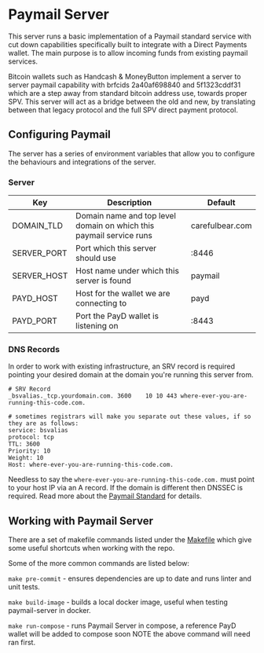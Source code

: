# Paymail Server

This server runs a basic implementation of a Paymail standard service with cut down capabilities specifically built to 
integrate with a Direct Payments wallet. The main purpose is to allow incoming funds from existing paymail services.

Bitcoin wallets such as Handcash & MoneyButton implement a server to server paymail capability with brfcids 2a40af698840 and 5f1323cddf31 
which are a step away from standard bitcoin address use, towards proper SPV. This server will act as a bridge between the old and new,
by translating between that legacy protocol and the full SPV direct payment protocol.

## Configuring Paymail

The server has a series of environment variables that allow you to configure the behaviours and integrations of the server.

### Server

| Key                    | Description                                                            | Default          |
|------------------------|------------------------------------------------------------------------|------------------|
| DOMAIN_TLD             | Domain name and top level domain on which this paymail service runs    | carefulbear.com  |
| SERVER_PORT            | Port which this server should use                                      | :8446            |
| SERVER_HOST            | Host name under which this server is found                             | paymail          |
| PAYD_HOST              | Host for the wallet we are connecting to                               | payd             |
| PAYD_PORT              | Port the PayD wallet is listening on                                   | :8443            |

### DNS Records

In order to work with existing infrastructure, an SRV record is required pointing your desired domain at the domain you're running this server from.
```
# SRV Record
_bsvalias._tcp.yourdomain.com. 3600    10 10 443 where-ever-you-are-running-this-code.com.

# sometimes registrars will make you separate out these values, if so they are as follows:
service: bsvalias
protocol: tcp
TTL: 3600
Priority: 10
Weight: 10
Host: where-ever-you-are-running-this-code.com.

```

Needless to say the `where-ever-you-are-running-this-code.com.` must point to your host IP via an A record. If the domain is different then DNSSEC is required. Read more about the [Paymail Standard](https://tsc.bitcoinassociation.net/standards/paymail/) for details.


## Working with Paymail Server

There are a set of makefile commands listed under the [Makefile](Makefile) which give some useful shortcuts when working
with the repo.

Some of the more common commands are listed below:

`make pre-commit` - ensures dependencies are up to date and runs linter and unit tests.

`make build-image` - builds a local docker image, useful when testing paymail-server in docker.

`make run-compose` - runs Paymail Server in compose, a reference PayD wallet will be added to compose soon NOTE the above command will need ran first.
